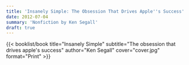 ```yaml
---
title: 'Insanely Simple: The Obsession That Drives Apple''s Success'
date: 2012-07-04
summary: 'Nonfiction by Ken Segall'
draft: true
---
```


{{< booklist/book
title="Insanely Simple"
subtitle="The obsession that drives apple's success"
author="Ken Segall"
cover="cover.jpg"
format="Print" >}}
